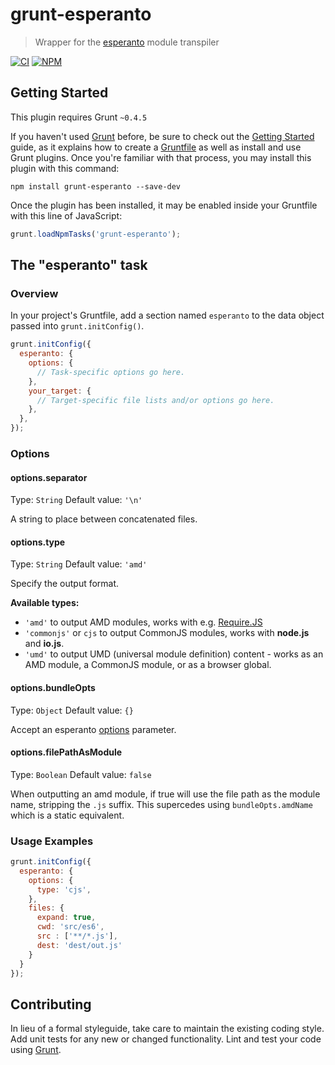 # grunt-esperanto

> Wrapper for the [esperanto](https://github.com/esperantojs/esperanto) module transpiler

[![CI](http://img.shields.io/travis/developit/grunt-esperanto.svg?style=flat)](https://travis-ci.org/developit/grunt-esperanto)
[![NPM](http://img.shields.io/npm/v/grunt-esperanto.svg?style=flat)](https://www.npmjs.com/package/grunt-esperanto)

## Getting Started
This plugin requires Grunt `~0.4.5`

If you haven't used [Grunt](http://gruntjs.com/) before, be sure to check out the [Getting Started](http://gruntjs.com/getting-started) guide, as it explains how to create a [Gruntfile](http://gruntjs.com/sample-gruntfile) as well as install and use Grunt plugins. Once you're familiar with that process, you may install this plugin with this command:

```shell
npm install grunt-esperanto --save-dev
```

Once the plugin has been installed, it may be enabled inside your Gruntfile with this line of JavaScript:

```js
grunt.loadNpmTasks('grunt-esperanto');
```

## The "esperanto" task

### Overview
In your project's Gruntfile, add a section named `esperanto` to the data object passed into `grunt.initConfig()`.

```js
grunt.initConfig({
  esperanto: {
    options: {
      // Task-specific options go here.
    },
    your_target: {
      // Target-specific file lists and/or options go here.
    },
  },
});
```

### Options

#### options.separator
Type: `String`
Default value: `'\n'`

A string to place between concatenated files.

#### options.type
Type: `String`
Default value: `'amd'`

Specify the output format.

**Available types:**

- `'amd'` to output AMD modules, works with e.g. [Require.JS](http://requirejs.org/)
- `'commonjs'` or `cjs` to output CommonJS modules, works with **node.js** and **io.js**.
- `'umd'` to output UMD (universal module definition) content - works as an AMD module, a CommonJS module, or as a browser global.

#### options.bundleOpts
Type: `Object`
Default value: `{}`

Accept an esperanto [options](https://github.com/esperantojs/esperanto/wiki/Converting-a-single-module#options) parameter.

#### options.filePathAsModule
Type: `Boolean`
Default value: `false`

When outputting an amd module, if true will use the file path as the module name, stripping the `.js` suffix. This supercedes using `bundleOpts.amdName` which is a static equivalent.

### Usage Examples

```js
grunt.initConfig({
  esperanto: {
    options: {
      type: 'cjs',
    },
    files: {
      expand: true,
      cwd: 'src/es6',
      src : ['**/*.js'],
      dest: 'dest/out.js'
    }
  }
});
```

## Contributing
In lieu of a formal styleguide, take care to maintain the existing coding style. Add unit tests for any new or changed functionality. Lint and test your code using [Grunt](http://gruntjs.com/).
